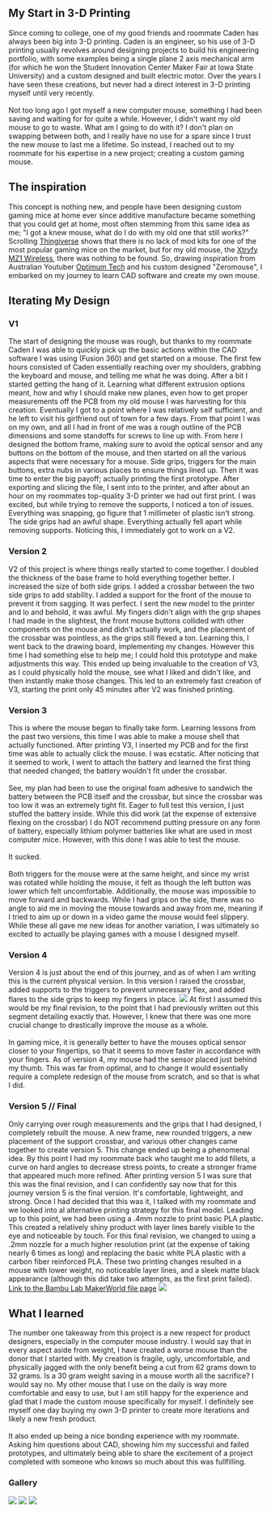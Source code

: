 ## My Start in 3-D Printing
Since coming to college, one of my good friends and roommate Caden has always been big into 3-D printing. Caden is an engineer, so his use of 3-D printing usually revolves around designing projects to build his engineering portfolio, with some examples being
a single plane 2 axis mechanical arm (for which he won the Student Innovation Center Maker Fair at Iowa State University) and a custom designed and built electric motor. Over the years I have seen these creations, but never had a direct interest in 3-D printing
myself until very recently.</br></br>
Not too long ago I got myself a new computer mouse, something I had been saving and waiting for for quite a while. However, I didn't want my old mouse to go to waste. What am I going to do with it? I don't plan on swapping between both, and I really have no use
for a spare since I trust the new mouse to last me a lifetime. So instead, I reached out to my roommate for his expertise in a new project; creating a custom gaming mouse.

## The inspiration
This concept is nothing new, and people have been designing custom gaming mice at home ever since additive manufacture became something that you could get at home, most often stemming from this same idea as me; "I got a knew mouse, what do I do with
 my old one that still works?" Scrolling [Thingiverse](https://www.thingiverse.com/search?q=g+pro+mouse&page=1) shows that there is no lack of mod kits for one of the most popular gaming mice on the market, but for my old mouse, 
 the [Xtryfy MZ1 Wireless](https://cherryxtrfy.com/mice/mz1-wireless/), there was nothing to be found. So, drawing inspiration from Australian Youtuber [Optimum Tech](https://www.youtube.com/watch?v=aHLzNnL81ms) and his custom designed "Zeromouse", I embarked on my 
 journey to learn CAD software and create my own mouse.

 ## Iterating My Design
 ### V1
 The start of designing the mouse was rough, but thanks to my roommate Caden I was able to quickly pick up the basic actions within the CAD software I was using (Fusion 360) and get started on a mouse. The first few hours consisted of Caden essentially reaching over my shoulders,
 grabbing the keyboard and mouse, and telling me what he was doing. After a bit I started getting the hang of it. Learning what different extrusion options meant, how and why I should make new planes, even how to get proper measurements off the PCB from my old mouse I was harvesting for this creation.
 Eventually I got to a point where I was relatively self sufficient, and he left to visit his girlfriend out of town for a few days. From that point I was on my own, and all I had in front of me was a rough outline of the PCB dimensions and some standoffs for screws to line up with.
 From here I designed the bottom frame, making sure to avoid the optical sensor and any buttons on the bottom of the mouse, and then started on all the various aspects that were necessary for a mouse. Side grips, triggers for the main buttons, extra nubs in various places to ensure things lined up.
 Then it was time to enter the big payoff; actually printing the first prototype. After exporting and slicing the file, I sent into to the printer, and after about an hour on my roommates top-quality 3-D printer we had out first print. I was excited, but while trying to remove the supports, 
 I noticed a ton of issues. Everything was snapping, go figure that 1 millimeter of plastic isn't strong. The side grips had an awful shape. Everything actually fell apart while removing supports. Noticing this, I immediately got to work on a V2.
 ### Version 2
 V2 of this project is where things really started to come together. I doubled the thickness of the base frame to hold everything together better. I increased the size of both side grips. I added a crossbar between the two side grips to add stability. I added a support for the front of the mouse
 to prevent it from sagging. It was perfect. I sent the new model to the printer and lo and behold, it was awful. My fingers didn't align with the grip shapes I had made in the slightest, the front mouse buttons collided with other components on the mouse and didn't actually work, and the placement
 of the crossbar was pointless, as the grips still flexed a ton. Learning this, I went back to the drawing board, implementing my changes. However this time I had something else to help me; I could hold this prototype and make adjustments this way. This ended up being invaluable to the creation of V3,
 as I could physically hold the mouse, see what I liked and didn't like, and then instantly make those changes. This led to an extremely fast creation of V3, starting the print only 45 minutes after V2 was finished printing.

 ### Version 3
 This is where the mouse began to finally take form. Learning lessons from the past two versions, this time I was able to make a mouse shell that actually functioned. After printing V3, I inserted my PCB and for the first time was able to actually click the mouse. I was ecstatic. After noticing that
 it seemed to work, I went to attach the battery and learned the first thing that needed changed; the battery wouldn't fit under the crossbar.<br></br>
 See, my plan had been to use the original foam adhesive to sandwich the battery between the PCB itself and the crossbar, but since the crossbar was too low it was an extremely tight fit. Eager to full test this version, I just stuffed the battery inside. While this did work (at the expense of extensive
 flexing on the crossbar) I do NOT recommend putting pressure on any form of battery, especially lithium polymer batteries like what are used in most computer mice. However, with this done I was able to test the mouse.<br><br>It sucked.<br><br>Both triggers for the mouse were at the same height,
  and since my wrist was rotated while holding the mouse, it felt as though the left button was lower which felt uncomfortable. Additionally, the mouse was impossible to move forward and backwards. While I had grips on the side, there was no angle to aid me in moving the mouse towards and away from me,
  meaning if I tried to aim up or down in a video game the mouse would feel slippery. While these all gave me new ideas for another variation, I was ultimately so excited to actually be playing games with a mouse I designed myself.

### Version 4
Version 4 is just about the end of this journey, and as of when I am writing this is the current physical version. In this version I raised the crossbar, added supports to the triggers to prevent unnecessary flex, and added flares to the side grips to keep my fingers in place.
![](../Blogs/BlogImages/JMouseV4.jpg)
At first I assumed this would be my final revision, to the point that I had previously written out this segment detailing exactly that. However, I knew that there was one more crucial change to drastically improve the mouse as a whole.<br><br>In gaming mice, it is generally better to have the mouses optical sensor closer to your fingertips,
so that it seems to move faster in accordance with your fingers. As of version 4, my mouse had the sensor placed just behind my thumb. This was far from optimal, and to change it would essentially require a complete redesign of the mouse from scratch, and so that is what I did. 

### Version 5 // Final
Only carrying over rough measurements and the grips that I had designed, I completely rebuilt the mouse. A new frame, new rounded triggers, a new placement of the support crossbar, and various other changes came together to create version 5. This change ended up being a phenomenal idea. By this point I had my roommate
back who taught me to add fillets, a curve on hard angles to decrease stress points, to create a stronger frame that appeared much more refined. After printing version 5 I was sure that this was the final revision, and I can confidently say now that for this journey version 5 is the final version.
It's comfortable, lightweight, and strong. Once I had decided that this was it, I talked with my roommate and we looked into al alternative printing strategy for this final model. Leading up to this point, we had been using a .4mm nozzle to print basic PLA plastic. This created a relatively shiny
product with layer lines barely visible to the eye and noticeable by touch. For this final revision, we changed to using a .2mm nozzle for a much higher resolution print (at the expense of taking nearly 6 times as long) and replacing the basic white PLA plastic with a carbon fiber reinforced PLA.
These two printing changes resulted in a mouse with lower weight, no noticeable layer lines, and a sleek matte black appearance (although this did take two attempts, as the first print failed).
[Link to the Bambu Lab MakerWorld file page](https://makerworld.com/en/models/807279#profileId-747978)
![](../Blogs/BlogImages/JMouseFINAL.jpg)


## What I learned
The number one takeaway from this project is a new respect for product designers, especially in the computer mouse industry. I would say that in every aspect aside from weight, I have created a worse mouse than the donor that I started with.
My creation is fragile, ugly, uncomfortable, and physically jagged with the only benefit being a cut from 62 grams down to 32 grams. Is a 30 gram weight saving in a mouse worth all the sacrifice? I would say no. My other mouse that I use on the daily is way more comfortable and easy to use, but I am still happy for the experience and glad that I made the custom mouse specifically for myself. 
I definitely see myself one day buying my own 3-D printer to create more iterations and likely a new fresh product.<br><br>
It also ended up being a nice bonding experience with my roommate. Asking him questions about CAD, showing him my successful and failed prototypes, and ultimately being able to share the excitement of a project completed with someone who knows so much about this was fullfilling.

### Gallery
![](../Blogs/BlogImages/allrevs.jpg)
![](../Blogs/BlogImages/finalrevALT.jpg)
![](../Blogs/BlogImages/finalrevbottom.jpg)